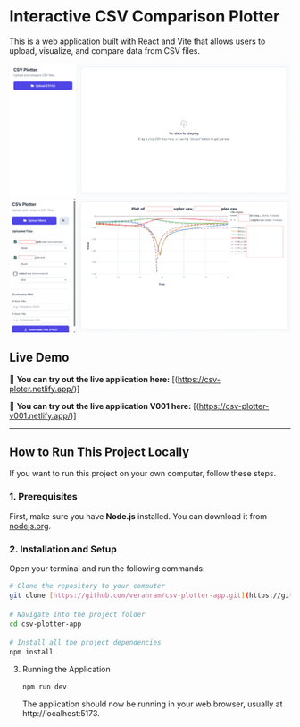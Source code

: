 # Interactive CSV Comparison Plotter

This is a web application built with React and Vite that allows users to upload, visualize, and compare data from CSV files.

![App Screenshot](Screenshot%202025-08-27%20100041.png)
![App Screenshot](Screenshot%202025-08-27%20100124.png)

## Live Demo

🎉 **You can try out the live application here:** [(https://csv-ploter.netlify.app/)]

🎉 **You can try out the live application V001 here:** [(https://csv-plotter-v001.netlify.app/)]

---

## How to Run This Project Locally

If you want to run this project on your own computer, follow these steps.

### 1. Prerequisites

First, make sure you have **Node.js** installed. You can download it from [nodejs.org](https://nodejs.org/).

### 2. Installation and Setup

Open your terminal and run the following commands:

```bash
# Clone the repository to your computer
git clone [https://github.com/verahram/csv-plotter-app.git](https://github.com/verahram/csv-plotter-app.git)

# Navigate into the project folder
cd csv-plotter-app

# Install all the project dependencies
npm install
```

3. Running the Application
   ```bash
   npm run dev
   ```
   The application should now be running in your web browser, usually at http://localhost:5173.



